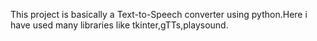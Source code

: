 This project is basically a Text-to-Speech converter using python.Here i have used many libraries like tkinter,gTTs,playsound.
